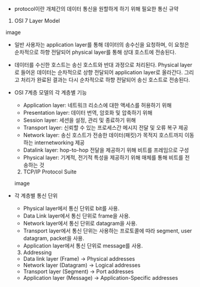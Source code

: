 - protocol이란
  개체간의 데이터 통신을 원할하게 하기 위해 필요한 통신 규약

1. OSI 7 Layer Model

image

- 일반 사용자는 application layer를 통해 데이터의 송수신을 요청하며, 이 요청은 순차적으로 하향 전달되어 physical layer를 통해 상대 호스트에 전송된다.
- 데이터를 수신한 호스트는 송신 호스트와 반대 과정으로 처리된다. Physical layer로 들어온 데이터는 순차적으로 상향 전달되어 application layer로 올라간다. 그리고 처리가 완료된 결과는 다시 순차적으로 하향 전달되어 송신 호스트로 전송된다.

- OSI 7계층 모델의 각 계층별 기능
  - Application layer: 네트워크 리소스에 대한 액세스를 허용하기 위해
  - Presentation layer: 데이터 번역, 암호화 및 압축하기 위해
  - Session layer: 세션을 설정, 관리 및 종료하기 위해
  - Transport layer: 신뢰할 수 있는 프로세스간 메시지 전달 및 오류 복구 제공
  - Network layer: 송신 호스트가 전송한 데이터(패킷)가 목적지 호스트까지 이동하는 internetworking 제공 
  - Datalink layer: hop-to-hop 전달을 제공하기 위해 비트를 프레임으로 구성
  - Physical layer: 기계적, 전기적 특성을 제공하기 위해 매체를 통해 비트를 전송하는 것
  
  
  2. TCP/IP Protocol Suite
  
  image

- 각 계층별 통신 단위
  - Physical layer에서 통신 단위로 bit를 사용.
  - Data Link layer에서 통신 단위로 frame을 사용.
  - Network layer에서 통신 단위로 datagram을 사용.
  - Transport layer에서 통신 단위는 사용하는 프로토콜에 따라 segment, user datagram, packet을 사용.
  - Application layer에서 통신 단위로 message를 사용.
  
  
  3. Addressing
  - Data link layer (Frame) -> Physical addresses
  - Network layer (Datagram) -> Logical addresses
  - Transport layer (Segment) -> Port addresses
  - Application layer (Message) -> Application-Specific addresses
